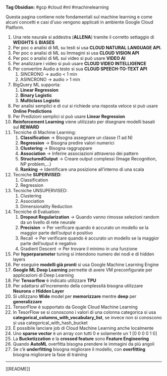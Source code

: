 **Tag Obsidian:** #gcp #cloud #ml #machinelearning

Questa pagina contiene note fondamentali sul machine learning e come alcuni concetti e casi d'uso vengono applicati in ambiente Google Cloud Platform.
1. Una rete neurale si addestra (**ALLENA**) tramite il corretto settaggio di **WEIGHTS** & **BIASES**
2. Per poc o analisi di ML su testi si usa **CLOUD NATURAL LANGUAGE API.**
3. Per poc o analisi di ML su Immagini si usa **CLOUD VISION API**
4. Per poc o analisi di ML sui video si può usare **VIDEO AI**
5. Per analizzare i video si può usare **CLOUD VIDEO INTELLIGENCE**
6. Per convertire Audio a testo si sua **CLOUD SPEECH-TO-TEXT API**
	1. SINCRONO -> audio < 1 min
	2. ASINCRONO -> audio > 1 min
7. BigQuery ML supporta:
	1. **Linear Regression**
	2. **Binary Logistic**
	3. **Multiclass Logistic**
8. Per analisi semplici e di cui si richiede una risposta veloce si può usare **Online Predictions**
9. Per Predizioni semplici si può usare **Linear Regression**
10. **Reinforcement Learning** viene utilizzato per disegnare modelli basati sul **REWARD**
11. Tecniche di Machine Learning:
	1. **Classification** → Bisogna assegnare un classe (1 ad N)
	2. **Regression** → Bisogna predire valori numerici
	3. **Clustering** → Bisogna raggruppare
	4. **Association** → Inferire associazioni attraverso dei pattern
	5. **StructuredOutput** → Creare output complessi (Image Recognition, NP problem,…)
	6. **Ranking** → Identificare una posizione all’interno di una scala
12. Tecniche **SUPERVISED**:
	1. Classification
	2. Regression
13. Tecniche UNSUPERVISED:
	1. Clustering
	2. Association
	3. Dimensionality Reduction
14. Tecniche di Evaluation:
	1. **Dropout Regularization** → Quando vanno rimosse selezioni random da un livello di rete neurale
	2. **Precision** → Per verificare quando è accurato un modello se la maggior parte dell’output è positivo
	3. Recall → Per verificare quando è accurato un modello se la maggior parte dell’output è negativo
	4. Gradient Descent → Per trovare il minimo in una funzione
15. Per **hyperparameter** tuning si intendono numero dei nodi e di hidden layers
16. Per eseguire **modelli già pronti** si usa Google Machine Learning Engine
17. **Google ML Deep Learning** permette di avere VM preconfigurate per applicazioni di Deep Learning
18. Per **Tensorflow** è indicato utilizzare **TPU**
19. Per adattarsi all’incremento della complessità bisogna utilizzare **Neurons** e **Hidden Layer**
20. Si utilizzano **Wide** model per **memorizzare** mentre **deep** per **generalizzare**
21. TensorFlow è supportato da Google Cloud Machine Learning
22. In TesorFlow se si conoscono i valori di una colonna categorica si usa **categorical_columns_with_vocabulary_list**, se invece non si conoscono si usa categorical_with_hash_bucket
23. È possibile lanciare job di Cloud Machine Learning anche localmente
24. Uno **sparse vector** è un array con tutti 0 e solamente un 1 [0 0 0 0 1 0]
25. La **Bucketizzation** e la **crossed feature** sono **Feature Engineering**
26. Quando **AutoML** overfitta bisogna prendere le immagini da più angoli
27. Se c’è **underfitting** bisogna migliorare il modello, con **overfitting** bisogna migliorare la fase di
training
---

[[README]]